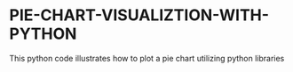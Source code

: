 # PIE-CHART-VISUALIZTION-WITH-PYTHON
This python code illustrates how to plot a pie chart utilizing python libraries
